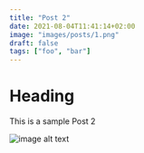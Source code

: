 ```yaml
---
title: "Post 2"
date: 2021-08-04T11:41:14+02:00
image: "images/posts/1.png"
draft: false
tags: ["foo", "bar"]
---
```


# Heading
This is a sample Post 2

![image alt text](/images/posts/1.png)